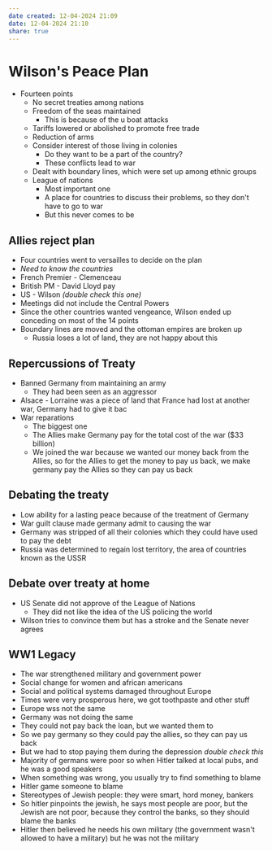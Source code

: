```yaml
---
date created: 12-04-2024 21:09
date: 12-04-2024 21:10
share: true
---
```

  
# Wilson's Peace Plan  
  
- Fourteen points  
    - No secret treaties among nations  
    - Freedom of the seas maintained  
        - This is because of the u boat attacks  
    - Tariffs lowered or abolished to promote free trade  
    - Reduction of arms  
    - Consider interest of those living in colonies  
        - Do they want to be a part of the country?  
        - These conflicts lead to war  
    - Dealt with boundary lines, which were set up among ethnic groups  
    - League of nations  
        - Most important one  
        - A place for countries to discuss their problems, so they don't have to go to war  
        - But this never comes to be  
  
## Allies reject plan  
  
- Four countries went to versailles to decide on the plan  
- _Need to know the countries_  
- French Premier - Clemenceau  
- British PM - David Lloyd pay  
- US - Wilson _(double check this one)_  
- Meetings did not include the Central Powers  
- Since the other countries wanted vengeance, Wilson ended up conceding on most of the 14 points  
- Boundary lines are moved and the ottoman empires are broken up  
    - Russia loses a lot of land, they are not happy about this  
  
## Repercussions of Treaty  
  
- Banned Germany from maintaining an army  
    - They had been seen as an aggressor  
- Alsace - Lorraine was a piece of land that France had lost at another war, Germany had to give it bac  
- War reparations  
    - The biggest one  
    - The Allies make Germany pay for the total cost of the war ($33 billion)  
    - We joined the war because we wanted our money back from the Allies, so for the Allies to get the money to pay us back, we make germany pay the Allies so they can pay us back  
  
  
## Debating the treaty  
  
- Low ability for a lasting peace because of the treatment of Germany  
- War guilt clause made germany admit to causing the war  
- Germany was stripped of all their colonies which they could have used to pay the debt  
- Russia was determined to regain lost territory, the area of countries known as the USSR  
  
  
## Debate over treaty at home  
  
- US Senate did not approve of the League of Nations  
    - They did not like the idea of the US policing the world  
- Wilson tries to convince them but has a stroke and the Senate never agrees  
  
  
## WW1 Legacy  
  
- The war strengthened military and government power  
- Social change for women and african americans  
- Social and political systems damaged throughout Europe  
- Times were very prosperous here, we got toothpaste and other stuff  
- Europe wss not the same  
- Germany was not doing the same  
- They could not pay back the loan, but we wanted them to  
- So we pay germany so they could pay the allies, so they can pay us back  
- But we had to stop paying them during the depression _double check this_  
- Majority of germans were poor so when Hitler talked at local pubs, and he was a good speakers  
- When something was wrong, you usually try to find something to blame  
- Hitler game someone to blame  
- Stereotypes of Jewish people: they were smart, hord money, bankers  
- So hitler pinpoints the jewish, he says most people are poor, but the Jewish are not poor, because they control the banks, so they should blame the banks  
- Hitler then believed he needs his own military (the government wasn't allowed to have a military) but he was not the military